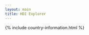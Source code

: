 ```yaml
---
layout: main
title: HDI Explorer
---
```


{% include country-information.html %}

<div class="container-fluid">
    <div class="row">
        <div class="col-md-8" id="chart"></div>
        <div class="col-md-4">
            <div class="country-summary container-fluid" id="table">
            </div>
        </div>
    </div>
</div>

<script src="{{ site.baseurl }}/dependencies.min.js"></script>
<script src="{{ site.baseurl }}/hdi.min.js"></script>
